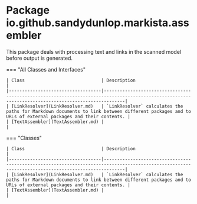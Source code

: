 
# Package io.github.sandydunlop.markista.assembler


This package deals with processing text and links in the scanned model
before output is generated.

=== "All Classes and Interfaces"

    | Class                             | Description                                                                                                                                        |
    |-----------------------------------|----------------------------------------------------------------------------------------------------------------------------------------------------|
    | [LinkResolver](LinkResolver.md)   | `LinkResolver` calculates the paths for Markdown documents to link between different packages and to URLs of external packages and their contents. |
    | [TextAssembler](TextAssembler.md) |                                                                                                                                                    |


=== "Classes"

    | Class                             | Description                                                                                                                                        |
    |-----------------------------------|----------------------------------------------------------------------------------------------------------------------------------------------------|
    | [LinkResolver](LinkResolver.md)   | `LinkResolver` calculates the paths for Markdown documents to link between different packages and to URLs of external packages and their contents. |
    | [TextAssembler](TextAssembler.md) |                                                                                                                                                    |


